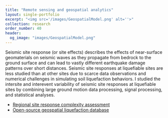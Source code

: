 ```yaml
---
title: "Remote sensing and geospatial analytics"
layout: single-portfolio
excerpt: "<img src='/images/GeospatialModel.png' alt=''>"
collection: research
order_number: 40
header: 
  og_image: "images/GeospatialModel.png"
---
```


Seismic site response (or site effects) describes the effects of near-surface geomaterials on seismic waves as they propagate from bedrock to the ground surface and can lead to vastly different earthquake damage patterns over short distances. Seismic site responses at liquefiable sites are less studied than at other sites due to scarce data observations and numerical challenges in simulating soil liquefaction behaviors. I studied the intersite and interevent variability  of seismic site responses at liquefiable sites by combining large ground motion data processing, signal processing, and statistical analyses.

* [Regional site response complexity assessment](/posts/2022-04-25-sr-geo-taxonomy)
* [Open-source geospatial liquefaction database](/posts/2022-08-01-liq-OpenLIQ)

